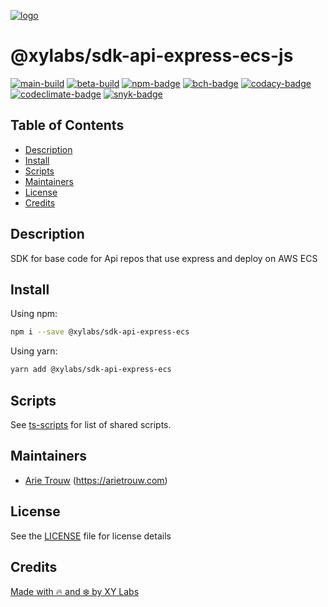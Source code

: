 [![logo][]](https://xylabs.com)

# @xylabs/sdk-api-express-ecs-js

[![main-build][]][main-build-link]
[![beta-build][]][beta-build-link]
[![npm-badge][]][npm-link]
[![bch-badge][]][bch-link]
[![codacy-badge][]][codacy-link]
[![codeclimate-badge][]][codeclimate-link]
[![snyk-badge][]][snyk-link]

## Table of Contents

-   [Description](#description)
-   [Install](#install)
-   [Scripts](#scripts)
-   [Maintainers](#maintainers)
-   [License](#license)
-   [Credits](#credits)

## Description

SDK for base code for Api repos that use express and deploy on AWS ECS

## Install

Using npm:

```sh
npm i --save @xylabs/sdk-api-express-ecs
```

Using yarn:

```sh
yarn add @xylabs/sdk-api-express-ecs
```

## Scripts

See [ts-scripts](https://github.com/xylabs/ts-scripts/blob/main/README.md) for list of shared scripts.

## Maintainers

-   [Arie Trouw](https://github.com/arietrouw) (<https://arietrouw.com>)

## License

See the [LICENSE](LICENSE) file for license details

## Credits

[Made with 🔥 and ❄️ by XY Labs](https://xylabs.com)

[logo]: https://cdn.xy.company/img/brand/XYPersistentCompany_Logo_Icon_Colored.svg
[main-build]: https://github.com/xylabs/sdk-api-express-ecs-js/actions/workflows/build-main.yml/badge.svg
[main-build-link]: https://github.com/xylabs/sdk-api-express-ecs-js/actions/workflows/build-main.yml
[beta-build]: https://github.com/xylabs/sdk-api-express-ecs-js/actions/workflows/build-beta.yml/badge.svg
[beta-build-link]: https://github.com/xylabs/sdk-api-express-ecs-js/actions/workflows/build-beta.yml
[npm-badge]: https://img.shields.io/npm/v/@xylabs/sdk-api-express-ecs.svg
[npm-link]: https://www.npmjs.com/package/@xylabs/sdk-api-express-ecs
[bch-badge]: https://bettercodehub.com/edge/badge/xylabs/sdk-api-express-ecs-js?branch=main
[bch-link]: https://bettercodehub.com/results/xylabs/sdk-api-express-ecs-js
[codacy-badge]: https://app.codacy.com/project/badge/Grade/84270ff9f2aa4a669269191b715aa8d7
[codacy-link]: https://www.codacy.com/gh/xylabs/sdk-api-express-ecs-js/dashboard?utm_source=github.com&utm_medium=referral&utm_content=xylabs/sdk-api-express-ecs-js&utm_campaign=Badge_Grade
[codeclimate-badge]: https://api.codeclimate.com/v1/badges/1c8255608f551b2119d6/maintainability
[codeclimate-link]: https://codeclimate.com/github/xylabs/sdk-api-express-ecs-js/maintainability
[snyk-badge]: https://snyk.io/test/github/xylabs/sdk-api-express-ecs-js/badge.svg?targetFile=package.json
[snyk-link]: https://snyk.io/test/github/xylabs/sdk-api-express-ecs-js?targetFile=package.json
